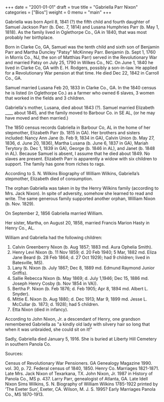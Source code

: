 +++
date = "2001-01-01"
draft = true
title = "Gabriella Parr Nixon"
categories = ["Bios"]
weight = 0
menu =  "main"
+++

Gabriella was born April 8, 1841 (?) the fifth child and fourth daughter of Samuel Jackson Parr (b. Dec. 7, 1814) and Lusana Humphries Parr (b. May 1, 1818).  As the family lived in Oglethorpe Co., GA in 1840, that was most probably her birthplace. 

Born in Clarke Co, GA, Samuel was the tenth child and sixth son of Benjamin Parr and Martha Duncley "Patsy" McKinney Parr.  Benjamin (b. Sept 1, 1760 in Morris Co., NJ, the son of Matthias Parr) served in the Revolutionary War and married Patsy on July 25, 1790 in Wilkes Co., NC.  On June 1, 1840 he lived in Clarke Co, GA with E. H. Rodgers, possibly a son-in-law.  He applied for a Revolutionary War pension at that time.  He died Dec 22, 1842 in Carroll Co., GA.

Samuel married Lusana Feb 20, 1833 in Clarke Co., GA.  In the 1840 census he is listed (in Oglethorpe Co.) as a farmer who owned 6 slaves, 3 women that worked in the fields and 3 children.

Gabriella's mother, Lusana, died about 1843 (?).  Samuel married Elizabeth ____ about 1845, and the family moved to Barbour Co. in SE AL, (or he may have moved and then married.)

The 1850 census records Gabriella in Barbour Co, AL in the home of her stepmother, Elizabeth Parr (b. 1815 in GA).  Her brothers and sisters included: Nancy Ann Jane (b. Feb 9, 1834 in GA), Calvin Union (b. May 27, 1836, d. June 20, 1836), Martha Lusana (b. June 6, 1837 in GA), Mariah Terytory (b. Dec 1, 1839 in GA), George (b. 1846 in AL), and Janet (b. 1848 in AL).  Because Samuel is absent, I assume that he died about 1849.  No slaves are present.  Elizabeth Parr is apparently a widow with six children to support.  The family has gone from riches to rags.

According to S. N. Wilkins Biography of William Wilkins, Gabriella’s stepmother, Elizabeth died of consumption.

The orphan Gabriella was taken in by the Henry Wilkins family (according to Mrs. Jack Nixon).  In spite of adversity, somehow she learned to read and write.  The same generous family supported another orphan, William Nixon (b. Nov. 1829).

On September 2, 1856 Gabriella married William.

Her sister, Martha, on August 20, 1858, married Francis Marion Hasty in Henry Co., AL.

William and Gabriella had the following children: 

1) Calvin Greenberry Nixon (b. Aug 1857; 1883 md. Aura Ophelia Smith).
2) Henry Levi Nixon (b. 11 Nov 1859; d. 20 Feb 1940; 5 Mar, 1882 md. Eliza Jane Beard (b. 28 Feb 1864; d. 27 Oct 1929); had 9 children; lived in Batesville, MS).
3) Lany N. Nixon (b. July 1867; Dec 8, 1889 md. Edmund Raymond Junior Griffis).
4) Sallie Rebecca Nixon (b. May 1869; d. July 1,1946; Dec 15, 1886 md. Joseph Henry Cosby (b. Nov 1854 in VA)).
5) Bertha P. Nixon (b. Feb 1876; d. Feb 1905; Apr 8, 1894 md. Albert L. Snyder).
6) Mittie E. Nixon (b. Aug 1880; d. Dec 1913; Mar 9, 1899 md. Jesse L. McCullar (b. 1873; d. 1928); had 5 children.
7) Etta Nixon (died in infancy).

According to John Nixon, Jr. a descendant of Henry, one grandson remembered Gabriella as "a kindly old lady with silvery hair so long that when it was unbraided, she could sit on it!"

Sadly, Gabriella died January 5, 1916.  She is buried at Liberty Hill Cemetery in southern Panola Co.

Sources:

Census of Revolutionary War Pensioners. GA Genealogy Magazine 1990. vol. 30, p. 72. 
Federal census of 1840, 1850.
Henry Co. Marriages 1821-1871.
Late Mrs. Jack Nixon of Texarkana, TX.
John Nixon, Jr. 1987 in History of Panola Co., MS p. 437. 
Larry Parr, genealogist of Atlanta, GA.
Late Idell Nixon Sims
Wilkins, S. N. Biography of William Wilkins 1785-1922 printed by ‘The Exeter Sun’, Exeter, CA.
Wilson, M. J. S. 1995? Early Marriages Panola Co., MS 1870-1913.
